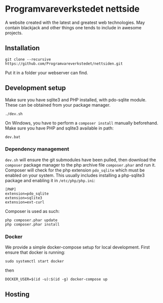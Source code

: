 # Programvareverkstedet nettside

A website created with the latest and greatest web technologies.
May contain blackjack and other things one tends to include in awesome projects.

## Installation

	git clone --recursive https://github.com/Programvareverkstedet/nettsiden.git

Put it in a folder your webserver can find.

## Development setup

Make sure you have sqlite3 and PHP installed, with pdo-sqlite module.
These can be obtained from your package manager.

	./dev.sh

On Windows, you have to perform a `composer install` manually beforehand. Make sure you have PHP and sqlite3 available in path:

	dev.bat

### Dependency management

`dev.sh` will ensure the git submodules have been pulled, then download the `composer` package manager to the php archive file `composer.phar` and run it.
Composer will check for the php extension `pdo_sqlite` which must be enabled on your system. This usually includes installing a php-sqlite3 package and enabling it in `/etc/php/php.ini`:

    [PHP]
    extension=pdo_sqlite
    extension=sqlite3
	extension=ext-curl

Composer is used as such:

    php composer.phar update
    php composer.phar install

### Docker

We provide a simple docker-compose setup for local development.
First ensure that docker is running:

	sudo systemctl start docker

then

	DOCKER_USER=$(id -u):$(id -g) docker-compose up


## Hosting
